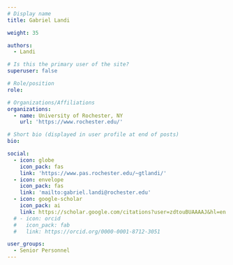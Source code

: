```yaml
---
# Display name
title: Gabriel Landi

weight: 35

authors:
  - Landi

# Is this the primary user of the site?
superuser: false

# Role/position
role: 

# Organizations/Affiliations
organizations:
  - name: University of Rochester, NY
    url: 'https://www.rochester.edu/'

# Short bio (displayed in user profile at end of posts)
bio: 

social:
  - icon: globe
    icon_pack: fas
    link: 'https://www.pas.rochester.edu/~gtlandi/'
  - icon: envelope
    icon_pack: fas
    link: 'mailto:gabriel.landi@rochester.edu'
  - icon: google-scholar
    icon_pack: ai
    link: https://scholar.google.com/citations?user=zdtouBUAAAAJ&hl=en
  # - icon: orcid
  #   icon_pack: fab
  #   link: https://orcid.org/0000-0001-8712-3051

user_groups:
  - Senior Personnel
---
```


